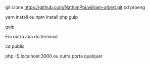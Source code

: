 git clone https://github.com/NathanPbi/william-albert.git
cd proeng

yarn install
ou
npm install
php
gulp

<!-- Run project -->
gulp

Em outra aba do terminal

cd public

php -S localhost:3000  ou outra porta qualquer

